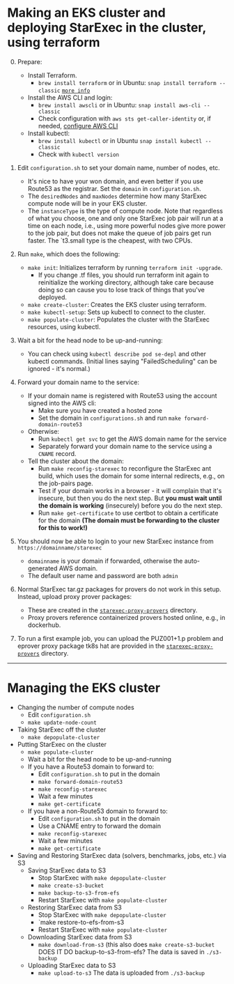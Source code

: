 # Making an EKS cluster and deploying StarExec in the cluster, using terraform

0. Prepare:
    - Install Terraform.
        - `brew install terraform` or in Ubuntu: 
           `snap install terraform --classic` [`more info`](https://askubuntu.com/questions/983351/how-to-install-terraform-in-ubuntu)
    - Install the AWS CLI and login:
        - `brew install awscli` or in Ubuntu: `snap install aws-cli --classic`
        - Check configuration with `aws sts get-caller-identity` or, if needed, 
          [configure AWS CLI](https://docs.aws.amazon.com/cli/latest/userguide/cli-chap-configure.html)
    - Install kubectl:
        - `brew install kubectl` or in Ubuntu `snap install kubectl --classic`
        - Check with `kubectl version`

1. Edit `configuration.sh` to set your domain name, number of nodes, etc.
   - It's nice to have your won domain, and even better if you use Route53 as the registrar.
     Set the `domain` in `configuration.sh`.
   - The `desiredNodes` and `maxNodes` determine how many StarExec compute node will be in
     your EKS cluster.
   - The `instanceType` is the type of compute node. 
     Note that regardless of what you choose, one and only one StarExec job pair will run at
     a time on each node, i.e., using more powerful nodes give more power to the job pair,
     but does not make the queue of job pairs get run faster.
     The `t3.small type is the cheapest, with two CPUs.

2. Run `make`, which does the following:
    - `make init`: Initializes terraform by running `terraform init -upgrade`.
        - If you change .tf files, you should run terraform init again to reinitialize the 
          working directory, although take care because doing so can cause you to lose track 
          of things that you've deployed.
    - `make create-cluster`: Creates the EKS cluster using terraform.
    - `make kubectl-setup`: Sets up kubectl to connect to the cluster.
    - `make populate-cluster`: Populates the cluster with the StarExec resources, using kubectl.

3. Wait a bit for the head node to be up-and-running:
   - You can check using `kubectl describe pod se-depl` and other kubectl commands.
     (Initial lines saying "FailedScheduling" can be ignored - it's normal.)

4. Forward your domain name to the service:
    - If your domain name is registered with Route53 using the account signed into the AWS cli: 
      * Make sure you have created a hosted zone
      * Set the domain in `configurations.sh` and run `make forward-domain-route53`
    - Otherwise: 
      * Run `kubectl get svc` to get the AWS domain name for the service
      * Separately forward your domain name to the service using a `CNAME` record.
    - Tell the cluster about the domain:
      * Run `make reconfig-starexec` to reconfigure the StarExec ant build, which uses the 
        domain for some internal redirects, e.g., on the job-pairs page.
      * Test if your domain works in a browser - it will complain that it's insecure, but then
        you do the next step. But **you must wait until the domain is working** (insecurely) before 
        you do the next step.
      * Run `make get-certificate` to use certbot to obtain a certificate for the domain 
        **(The domain must be forwarding to the cluster for this to work!)**

5. You should now be able to login to your new StarExec instance from `https://domainname/starexec`
    - `domainname` is your domain if forwarded, otherwise the auto-generated AWS domain.
    - The default user name and password are both `admin`

6. Normal StarExec tar.gz packages for provers do not work in this setup.
   Instead, upload proxy prover packages:
   - These are created in the [`starexec-proxy-provers`](../../starexec-proxy-provers) directory.
   - Proxy provers reference containerized provers hosted online, e.g., in dockerhub.

7. To run a first example job, you can upload the PUZ001+1.p problem and eprover proxy package 
   tk8s hat are provided in the [`starexec-proxy-provers`](../../starexec-proxy-provers) directory.

---

# Managing the EKS cluster

- Changing the number of compute nodes
  * Edit `configuration.sh`
  * `make update-node-count`
- Taking StarExec off the cluster
  * `make depopulate-cluster`
- Putting StarExec on the cluster
  * `make populate-cluster`
  * Wait a bit for the head node to be up-and-running
  * If you have a Route53 domain to forward to:
    + Edit `configuration.sh` to put in the domain
    + `make forward-domain-route53`
    + `make reconfig-starexec` 
    + Wait a few minutes
    + `make get-certificate`
  * If you have a non-Route53 domain to forward to:
    + Edit `configuration.sh` to put in the domain
    + Use a CNAME entry to forward the domain
    + `make reconfig-starexec` 
    + Wait a few minutes
    + `make get-certificate`
- Saving and Restoring StarExec data (solvers, benchmarks, jobs, etc.) via S3
  * Saving StarExec data to S3
    + Stop StarExec with `make depopulate-cluster`
    + `make create-s3-bucket`
    + `make backup-to-s3-from-efs`
    + Restart StarExec with `make populate-cluster`
  * Restoring StarExec data from S3
    + Stop StarExec with `make depopulate-cluster`
    + `make restore-to-efs-from-s3
    + Restart StarExec with `make populate-cluster`
  * Downloading StarExec data from S3
    + `make download-from-s3` (this also does `make create-s3-bucket` DOES IT DO backup-to-s3-from-efs?
      The data is saved in `./s3-backup`
  * Uploading StarExec data to S3
    + `make upload-to-s3`
      The data is uploaded from `./s3-backup`
